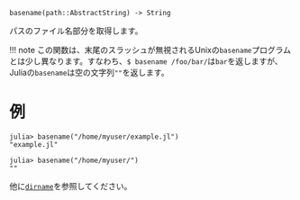 ```
basename(path::AbstractString) -> String
```

パスのファイル名部分を取得します。

!!! note
    この関数は、末尾のスラッシュが無視されるUnixの`basename`プログラムとは少し異なります。すなわち、`$ basename /foo/bar/`は`bar`を返しますが、Juliaの`basename`は空の文字列`""`を返します。


# 例

```jldoctest
julia> basename("/home/myuser/example.jl")
"example.jl"

julia> basename("/home/myuser/")
""
```

他に[`dirname`](@ref)を参照してください。
